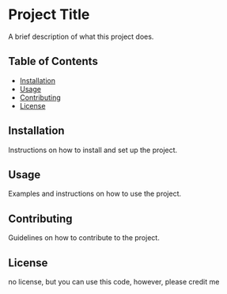 # Project Title

A brief description of what this project does.

## Table of Contents

- [Installation](#installation)
- [Usage](#usage)
- [Contributing](#contributing)
- [License](#license)

## Installation

Instructions on how to install and set up the project.

## Usage

Examples and instructions on how to use the project.

## Contributing

Guidelines on how to contribute to the project.

## License

no license, but you can use this code, however, please credit me